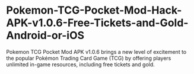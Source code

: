 # Pokemon-TCG-Pocket-Mod-Hack-APK-v1.0.6-Free-Tickets-and-Gold-Android-or-iOS
Pokemon TCG Pocket Mod APK v1.0.6 brings a new level of excitement to the popular Pokémon Trading Card Game (TCG) by offering players unlimited in-game resources, including free tickets and gold.

